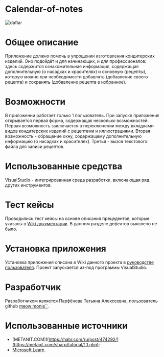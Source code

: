 
# **Calendar-of-notes**
![daftar](https://media.discordapp.net/attachments/988430013827260447/1073251679417413632/image.png?width=451&height=460)  
# **Общее описание**
Приложение должно помочь в упрощении изготовления кондитерских изделий. Оно подойдёт и для начинающих, и для профессионалов: здесь содержится ознакомительная информация, содержащая дополнительную (о насадках и красителях) и основную (рецепты), которую можно при необходимости добавлять (добавление своего рецепта) и сохранять (добавление рецепта в избранное).  
# **Возможности**
В приложении работает только 1 пользователь. При запуске приложения открывается первая форма, содержащая несколько возможностей. Первая возможность заключается в переключении между вкладками видов кондитерских изделий с рецептами и иллюстрациями. Вторая возможность - обращение окну, содержащему дополнительную информацию (о насадках и красителях). Третья - вызов текстового файла для записи рецептов.  
# **Использованные средства**
VisualStudio - интегрированная среда разработки, включающая ряд других инструментов. 
# **Тест кейсы**
Проводились тест кейсы на основе описания прецедентов, которые указаны в [Wiki документации](.). В данном разделе дефектов выявлено не было.
# **Установка приложения**
Установка приложения описана в Wiki данного проекта в [руководстве пользователя](https://github.com/kitty7x7x49/PastryCook/wiki/%23-12-%D0%A0%D1%83%D0%BA%D0%BE%D0%B2%D0%BE%D0%B4%D1%81%D1%82%D0%B2%D0%BE-%D0%BF%D0%BE%D0%BB%D1%8C%D0%B7%D0%BE%D0%B2%D0%B0%D1%82%D0%B5%D0%BB%D1%8F). Проект запускается из-под программы VisualStudio.
# **Разработчик**
Разработчиком является Парфёнова Татьяна Алексеевна, пользователь github [meow monie``](https://github.com/kitty7x7x49).
# **Использованные источники**
- [METANIT.COM]([https://habr.com/ru/post/474292/](https://metanit.com/sharp/tutorial/1.1.php);
- [Microsoft Learn](https://learn.microsoft.com/ru-ru/visualstudio/ide/create-csharp-winform-visual-studio?toc=%2Fvisualstudio%2Fget-started%2Fcsharp%2Ftoc.json&bc=%2Fvisualstudio%2Fget-started%2Fcsharp%2Fbreadcrumb%2Ftoc.json&view=vs-2022).

